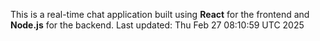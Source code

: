 This is a real-time chat application built using **React** for the frontend and **Node.js** for the backend.
Last updated: Thu Feb 27 08:10:59 UTC 2025
